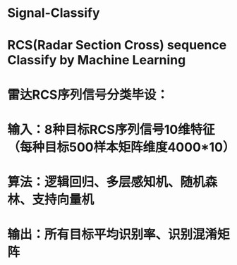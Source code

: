 # Signal-Classify
# RCS(Radar Section Cross) sequence Classify by Machine Learning
# 雷达RCS序列信号分类毕设：
# 输入：8种目标RCS序列信号10维特征（每种目标500样本矩阵维度4000*10）
# 算法：逻辑回归、多层感知机、随机森林、支持向量机
# 输出：所有目标平均识别率、识别混淆矩阵
